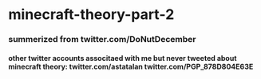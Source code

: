 # minecraft-theory-part-2

### summerized from twitter.com/DoNutDecember
#### other twitter accounts associtaed with me but never tweeted about minecraft theory: twitter.com/astatalan    twitter.com/PGP_878D804E63E







